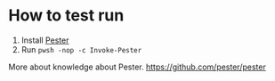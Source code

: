 # How to test run

1. Install [Pester](https://github.com/pester/pester#installation)
1. Run `pwsh -nop -c Invoke-Pester`

More about knowledge about Pester.
<https://github.com/pester/pester>